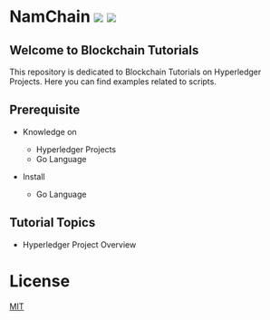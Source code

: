 # NamChain ![](https://img.shields.io/badge/Project-Nam-ff69b4.svg) ![](https://img.shields.io/badge/madeby-Ramaguru-blue.svg)

## Welcome to Blockchain Tutorials

This repository is dedicated to Blockchain Tutorials on Hyperledger Projects. Here you can find examples related to scripts.

## Prerequisite
- Knowledge on 
    - Hyperledger Projects
    - Go Language
    
 - Install
    - Go Language 
    
## Tutorial Topics
  - Hyperledger Project Overview
    

# License

[MIT](https://github.com/ramagururadhakrishnan/NamChain/blob/master/MIT)
